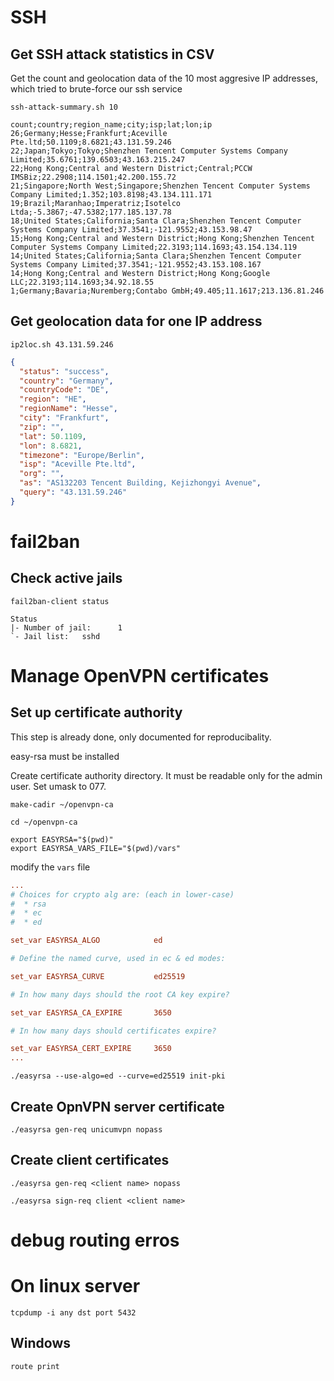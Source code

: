 
# SSH

## Get SSH attack statistics in CSV

Get the count and geolocation data of the 10 most aggresive IP addresses, which tried to brute-force our ssh service

```shell
ssh-attack-summary.sh 10
```

```
count;country;region_name;city;isp;lat;lon;ip
26;Germany;Hesse;Frankfurt;Aceville Pte.ltd;50.1109;8.6821;43.131.59.246
22;Japan;Tokyo;Tokyo;Shenzhen Tencent Computer Systems Company Limited;35.6761;139.6503;43.163.215.247
22;Hong Kong;Central and Western District;Central;PCCW IMSBiz;22.2908;114.1501;42.200.155.72
21;Singapore;North West;Singapore;Shenzhen Tencent Computer Systems Company Limited;1.352;103.8198;43.134.111.171
19;Brazil;Maranhao;Imperatriz;Isotelco Ltda;-5.3867;-47.5382;177.185.137.78
18;United States;California;Santa Clara;Shenzhen Tencent Computer Systems Company Limited;37.3541;-121.9552;43.153.98.47
15;Hong Kong;Central and Western District;Hong Kong;Shenzhen Tencent Computer Systems Company Limited;22.3193;114.1693;43.154.134.119
14;United States;California;Santa Clara;Shenzhen Tencent Computer Systems Company Limited;37.3541;-121.9552;43.153.108.167
14;Hong Kong;Central and Western District;Hong Kong;Google LLC;22.3193;114.1693;34.92.18.55
1;Germany;Bavaria;Nuremberg;Contabo GmbH;49.405;11.1617;213.136.81.246
```

## Get geolocation data for one IP address

```shell
ip2loc.sh 43.131.59.246
```

```json
{
  "status": "success",
  "country": "Germany",
  "countryCode": "DE",
  "region": "HE",
  "regionName": "Hesse",
  "city": "Frankfurt",
  "zip": "",
  "lat": 50.1109,
  "lon": 8.6821,
  "timezone": "Europe/Berlin",
  "isp": "Aceville Pte.ltd",
  "org": "",
  "as": "AS132203 Tencent Building, Kejizhongyi Avenue",
  "query": "43.131.59.246"
}
```

# fail2ban

## Check active jails

```shell
fail2ban-client status
```

```text
Status
|- Number of jail:      1
`- Jail list:   sshd
```

# Manage OpenVPN certificates

## Set up certificate authority

This step is already done, only documented for reproducibality.

easy-rsa must be installed

Create certificate authority directory. It must be readable only for the admin user. Set umask to 077.

```shell
make-cadir ~/openvpn-ca
```

```shell
cd ~/openvpn-ca

export EASYRSA="$(pwd)"
export EASYRSA_VARS_FILE="$(pwd)/vars"
```

modify the `vars` file

```conf
...
# Choices for crypto alg are: (each in lower-case)
#  * rsa
#  * ec
#  * ed

set_var EASYRSA_ALGO            ed

# Define the named curve, used in ec & ed modes:

set_var EASYRSA_CURVE           ed25519

# In how many days should the root CA key expire?

set_var EASYRSA_CA_EXPIRE       3650

# In how many days should certificates expire?

set_var EASYRSA_CERT_EXPIRE     3650
...
```

```shell
./easyrsa --use-algo=ed --curve=ed25519 init-pki
```


## Create OpnVPN server certificate

```shell
./easyrsa gen-req unicumvpn nopass
```


## Create client certificates

```shell
./easyrsa gen-req <client name> nopass
```

```shell
./easyrsa sign-req client <client name>
```

# debug routing erros

# On linux server

```shell
tcpdump -i any dst port 5432
```

## Windows

```shell
route print
```

